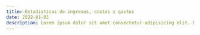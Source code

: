 ```yaml
---
title: Estadistícas de ingresos, costos y gastos
date: 2022-01-01
description: Lorem ipsum dolor sit amet consectetur adipisicing elit. Eveniet dolorem harum quisquam. Eaque est accusantium autem porro quod sed debitis?
---
```

